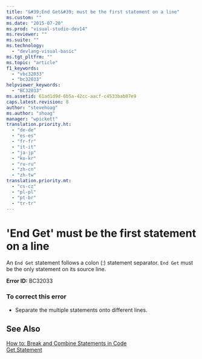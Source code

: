 ```yaml
---
title: "&#39;End Get&#39; must be the first statement on a line"
ms.custom: ""
ms.date: "2015-07-20"
ms.prod: "visual-studio-dev14"
ms.reviewer: ""
ms.suite: ""
ms.technology: 
  - "devlang-visual-basic"
ms.tgt_pltfrm: ""
ms.topic: "article"
f1_keywords: 
  - "vbc32033"
  - "bc32033"
helpviewer_keywords: 
  - "BC32033"
ms.assetid: 61ad1d9d-6b5a-42cc-aacf-c4533bab07e9
caps.latest.revision: 8
author: "stevehoag"
ms.author: "shoag"
manager: "wpickett"
translation.priority.ht: 
  - "de-de"
  - "es-es"
  - "fr-fr"
  - "it-it"
  - "ja-jp"
  - "ko-kr"
  - "ru-ru"
  - "zh-cn"
  - "zh-tw"
translation.priority.mt: 
  - "cs-cz"
  - "pl-pl"
  - "pt-br"
  - "tr-tr"
---
```

# &#39;End Get&#39; must be the first statement on a line
An `End Get` statement follows a colon (:) statement separator. `End Get` must be the only statement on its source line.  
  
 **Error ID:** BC32033  
  
### To correct this error  
  
-   Separate the multiple statements onto different lines.  
  
## See Also  
 [How to: Break and Combine Statements in Code](../../visual-basic/programming-guide/program-structure/how-to-break-and-combine-statements-in-code.md)   
 [Get Statement](../../visual-basic/language-reference/statements/get-statement.md)